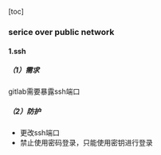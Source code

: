 [toc]

### serice over public network

#### 1.ssh

##### （1）需求
gitlab需要暴露ssh端口

##### （2）防护
* 更改ssh端口
* 禁止使用密码登录，只能使用密钥进行登录
